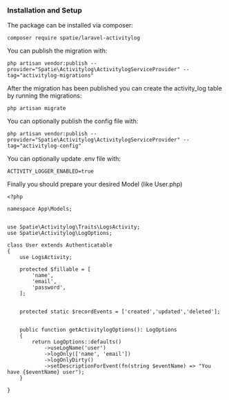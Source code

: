 ### Installation and Setup
The package can be installed via composer:
```
composer require spatie/laravel-activitylog
```

You can publish the migration with:
```
php artisan vendor:publish --provider="Spatie\Activitylog\ActivitylogServiceProvider" --tag="activitylog-migrations"
```
After the migration has been published you can create the activity_log table by running the migrations:
```
php artisan migrate
```

You can optionally publish the config file with:
```
php artisan vendor:publish --provider="Spatie\Activitylog\ActivitylogServiceProvider" --tag="activitylog-config"
```

You can optionally update .env file with:
```
ACTIVITY_LOGGER_ENABLED=true
```

Finally you should prepare your desired Model (like User.php)
```
<?php

namespace App\Models;


use Spatie\Activitylog\Traits\LogsActivity;
use Spatie\Activitylog\LogOptions;

class User extends Authenticatable
{
    use LogsActivity;

    protected $fillable = [
        'name',
        'email',
        'password',
    ];


    protected static $recordEvents = ['created','updated','deleted'];


    public function getActivitylogOptions(): LogOptions
    {
        return LogOptions::defaults()
            ->useLogName('user')
            ->logOnly(['name', 'email'])
            ->logOnlyDirty()
            ->setDescriptionForEvent(fn(string $eventName) => "You have {$eventName} user");
    }

}
```
